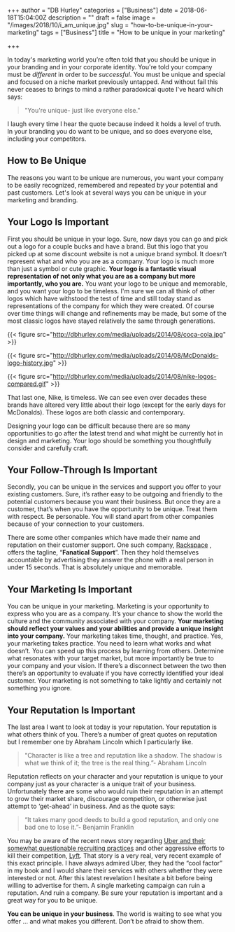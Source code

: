 +++
author = "DB Hurley"
categories = ["Business"]
date = 2018-06-18T15:04:00Z
description = ""
draft = false
image = "/images/2018/10/i_am_unique.jpg"
slug = "how-to-be-unique-in-your-marketing"
tags = ["Business"]
title = "How to be unique in your marketing"

+++


In today's marketing world you’re often told that you should be unique in your branding and in your corporate identity. You're told your company must be _different_ in order to be _successful_. You must be unique and special and focused on a niche market previously untapped. And without fail this never ceases to brings to mind a rather paradoxical quote I've heard which says:

> "You're unique- just like everyone else."

I laugh every time I hear the quote because indeed it holds a level of truth. In your branding you do want to be unique, and so does everyone else, including your competitors.

## How to Be Unique

The reasons you want to be unique are numerous, you want your company to be easily recognized, remembered and repeated by your potential and past customers. Let's look at several ways you can be unique in your marketing and branding.

## Your Logo Is Important

First you should be unique in your logo. Sure, now days you can go and pick out a logo for a couple bucks and have a brand. But this logo that you picked up at some discount website is not a unique brand symbol. It doesn’t represent what and who you are as a company. Your logo is much more than just a symbol or cute graphic. **Your logo is a fantastic visual representation of not only what you are as a company but more importantly, who you are.** You want your logo to be unique and memorable, and you want your logo to be timeless. I'm sure we can all think of other logos which have withstood the test of time and still today stand as representations of the company for which they were created. Of course over time things will change and refinements may be made, but some of the most classic logos have stayed relatively the same through generations.

{{< figure src="http://dbhurley.com/media/uploads/2014/08/coca-cola.jpg" >}}

{{< figure src="http://dbhurley.com/media/uploads/2014/08/McDonalds-logo-history.jpg" >}}

{{< figure src="http://dbhurley.com/media/uploads/2014/08/nike-logos-compared.gif" >}}

That last one, Nike, is timeless. We can see even over decades these brands have altered very little about their logo (except for the early days for McDonalds). These logos are both classic and contemporary.

Designing your logo can be difficult because there are so many opportunities to go after the latest trend and what might be currently hot in design and marketing. Your logo should be something you thoughtfully consider and carefully craft.

## Your Follow-Through Is Important

Secondly, you can be unique in the services and support you offer to your existing customers. Sure, it’s rather easy to be outgoing and friendly to the potential customers because you want their business. But once they are a customer, that’s when you have the opportunity to be unique. Treat them with respect. Be personable. You will stand apart from other companies because of your connection to your customers.

There are some other companies which have made their name and reputation on their customer support. One such company, [Rackspace](http://rackspace.com) , offers the tagline, “**Fanatical Support**”. Then they hold themselves accountable by advertising they answer the phone with a real person in under 15 seconds. That is absolutely unique and memorable.

## Your Marketing Is Important

You can be unique in your marketing. Marketing is your opportunity to express who you are as a company. It’s your chance to show the world the culture and the community associated with your company. **Your marketing should reflect your values and your abilities and provide a unique insight into your company.** Your marketing takes time, thought, and practice. Yes, your marketing takes practice. You need to learn what works and what doesn’t. You can speed up this process by learning from others. Determine what resonates with your target market, but more importantly be true to your company and your vision. If there’s a disconnect between the two then there’s an opportunity to evaluate if you have correctly identified your ideal customer. Your marketing is not something to take lightly and certainly not something you ignore.

## Your Reputation Is Important

The last area I want to look at today is your reputation. Your reputation is what others think of you. There’s a number of great quotes on reputation but I remember one by Abraham Lincoln which I particularly like.

> "Character is like a tree and reputation like a shadow. The shadow is what we think of it; the tree is the real thing.”- Abraham Lincoln

Reputation reflects on your character and your reputation is unique to your company just as your character is a unique trait of your business. Unfortunately there are some who would ruin their reputation in an attempt to grow their market share, discourage competition, or otherwise just attempt to ‘get-ahead’ in business. And as the quote says:

> “It takes many good deeds to build a good reputation, and only one bad one to lose it.”- Benjamin Franklin

You may be aware of the recent news story regarding [Uber and their somewhat questionable recruiting practices](http://www.theverge.com/2014/8/26/6067663/this-is-ubers-playbook-for-sabotaging-lyft) and other aggressive efforts to kill their competition, [Lyft](http://lyft.com). That story is a very real, very recent example of this exact principle. I have always admired Uber, they had the “cool factor” in my book and I would share their services with others whether they were interested or not. After this latest revelation I hesitate a bit before being willing to advertise for them. A single marketing campaign can ruin a reputation. And ruin a company. Be sure your reputation is important and a great way for you to be unique.

**You can be unique in your business**. The world is waiting to see what you offer ... and what makes you different. Don’t be afraid to show them.

